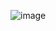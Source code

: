 ![image](https://github.com/vamsicherukuru/airline-ticket-management-system/assets/64864475/4c913ce0-b71e-4069-bec8-70459388cade)
